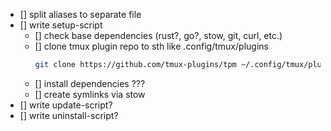- [] split aliases to separate file
- [] write setup-script
    - [] check base dependencies (rust?, go?, stow, git, curl, etc.)
    - [] clone tmux plugin repo to sth like .config/tmux/plugins
        ```bash
        git clone https://github.com/tmux-plugins/tpm ~/.config/tmux/plugins/tpm
        ```
    - [] install dependencies ???
    - [] create symlinks via stow
- [] write update-script?
- [] write uninstall-script?
